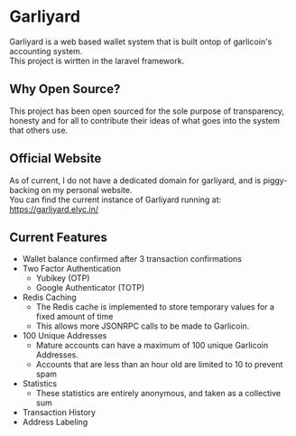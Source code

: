 # Garliyard
Garliyard is a web based wallet system that is built ontop of garlicoin's accounting system.  
This project is wirtten in the laravel framework.

## Why Open Source?
This project has been open sourced for the sole purpose of transparency, honesty and for all to contribute their ideas of what goes into the system that others use.

## Official Website
As of current, I do not have a dedicated domain for garliyard, and is piggy-backing on my personal website.  
You can find the current instance of Garliyard running at: https://garliyard.elyc.in/

## Current Features
- Wallet balance confirmed after 3 transaction confirmations
- Two Factor Authentication
    - Yubikey (OTP)
    - Google Authenticator (TOTP)
- Redis Caching
    - The Redis cache is implemented to store temporary values for a fixed amount of time
    - This allows more JSONRPC calls to be made to Garlicoin.
- 100 Unique Addresses
    - Mature accounts can have a maximum of 100 unique Garlicoin Addresses.
    - Accounts that are less than an hour old are limited to 10 to prevent spam
 - Statistics
     - These statistics are entirely anonymous, and taken as a collective sum
 - Transaction History
 - Address Labeling
 